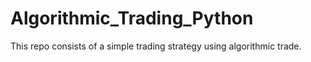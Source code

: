 # Algorithmic_Trading_Python
This repo consists of a simple trading strategy using algorithmic trade.
